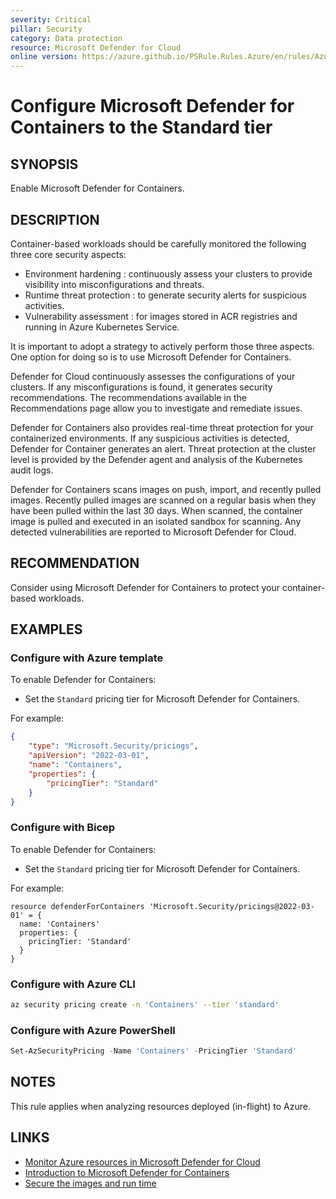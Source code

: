 ```yaml
---
severity: Critical
pillar: Security
category: Data protection
resource: Microsoft Defender for Cloud
online version: https://azure.github.io/PSRule.Rules.Azure/en/rules/Azure.Defender.Containers/
---
```


# Configure Microsoft Defender for Containers to the Standard tier

## SYNOPSIS

Enable Microsoft Defender for Containers.

## DESCRIPTION

Container-based workloads should be carefully monitored the following three core security aspects:

- Environment hardening : continuously assess your clusters to provide visibility into misconfigurations and threats.
- Runtime threat protection : to generate security alerts for suspicious activities.
- Vulnerability assessment : for images stored in ACR registries and running in Azure Kubernetes Service.

It is important to adopt a strategy to actively perform those three aspects.
One option for doing so is to use Microsoft Defender for Containers.

Defender for Cloud continuously assesses the configurations of your clusters.
If any misconfigurations is found, it generates security recommendations.
The recommendations available in the Recommendations page allow you to investigate and remediate issues.

Defender for Containers also provides real-time threat protection for your containerized environments.
If any suspicious activities is detected, Defender for Container generates an alert.
Threat protection at the cluster level is provided by the Defender agent and analysis of the Kubernetes audit logs.

Defender for Containers scans images on push, import, and recently pulled images.
Recently pulled images are scanned on a regular basis when they have been pulled within the last 30 days.
When scanned, the container image is pulled and executed in an isolated sandbox for scanning.
Any detected vulnerabilities are reported to Microsoft Defender for Cloud.

## RECOMMENDATION

Consider using Microsoft Defender for Containers to protect your container-based workloads.

## EXAMPLES

### Configure with Azure template

To enable Defender for Containers:

- Set the `Standard` pricing tier for Microsoft Defender for Containers.

For example:

```json
{
    "type": "Microsoft.Security/pricings",
    "apiVersion": "2022-03-01",
    "name": "Containers",
    "properties": {
        "pricingTier": "Standard"
    }
}
```

### Configure with Bicep

To enable Defender for Containers:

- Set the `Standard` pricing tier for Microsoft Defender for Containers.

For example:

```bicep
resource defenderForContainers 'Microsoft.Security/pricings@2022-03-01' = {
  name: 'Containers'
  properties: {
    pricingTier: 'Standard'
  }
}
```

### Configure with Azure CLI

```bash
az security pricing create -n 'Containers' --tier 'standard'
```

### Configure with Azure PowerShell

```powershell
Set-AzSecurityPricing -Name 'Containers' -PricingTier 'Standard'
```

## NOTES

This rule applies when analyzing resources deployed (in-flight) to Azure.

## LINKS

- [Monitor Azure resources in Microsoft Defender for Cloud](https://learn.microsoft.com/azure/architecture/framework/security/monitor-resources#containers)
- [Introduction to Microsoft Defender for Containers](https://docs.microsoft.com/azure/defender-for-cloud/defender-for-containers-introduction)
- [Secure the images and run time](https://docs.microsoft.com/azure/aks/operator-best-practices-container-image-management#secure-the-images-and-run-time)
